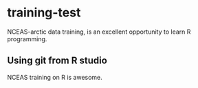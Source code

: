 # training-test
NCEAS-arctic data training, is an excellent opportunity to learn R programming.

## Using git from R studio

NCEAS training on R is awesome.
